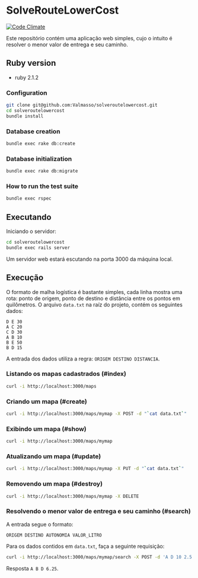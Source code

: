 # SolveRouteLowerCost
[![Code Climate](https://codeclimate.com/github/Valmasso/solveroutelowercost/badges/gpa.svg)](https://codeclimate.com/github/Valmasso/solveroutelowercost)

Este repositório contém uma aplicação web simples, cujo o intuito é resolver o menor valor de entrega e seu caminho.

## Ruby version

* ruby 2.1.2

### Configuration

```bash
git clone git@github.com:Valmasso/solveroutelowercost.git
cd solveroutelowercost
bundle install
```

### Database creation

```bash
bundle exec rake db:create
```

### Database initialization

```bash
bundle exec rake db:migrate
```

### How to run the test suite

```bash
bundle exec rspec
```

## Executando

Iniciando o servidor:

```bash
cd solveroutelowercost
bundle exec rails server
```

Um servidor web estará escutando na porta 3000 da máquina local.

## Execução

O formato de malha logística é bastante simples, cada linha mostra uma rota: ponto de origem, ponto de destino e distância entre os pontos em quilômetros. O arquivo ``data.txt`` na raíz do projeto, contém os seguintes dados:

```
D E 30
A C 20
C D 30
A B 10
B E 50
B D 15
```

A entrada dos dados utiliza a regra: ``ORIGEM DESTINO DISTANCIA``.

### Listando os mapas cadastrados (#index)

```bash
curl -i http://localhost:3000/maps
```

### Criando um mapa (#create)

```bash
curl -i http://localhost:3000/maps/mymap -X POST -d "`cat data.txt`"
```

### Exibindo um mapa (#show)

```bash
curl -i http://localhost:3000/maps/mymap
```

### Atualizando um mapa (#update)

```bash
curl -i http://localhost:3000/maps/mymap -X PUT -d "`cat data.txt`"
```

### Removendo um mapa (#destroy)

```bash
curl -i http://localhost:3000/maps/mymap -X DELETE
```

### Resolvendo o menor valor de entrega e seu caminho (#search)

A entrada segue o formato:

```
ORIGEM DESTINO AUTONOMIA VALOR_LITRO
```

Para os dados contidos em ``data.txt``, faça a seguinte requisição:

```bash
curl -i http://localhost:3000/maps/mymap/search -X POST -d 'A D 10 2.5'
```

Resposta ``A B D 6.25``.
